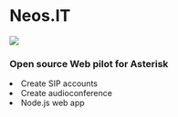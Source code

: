 # Neos.IT
<img src="https://github.com/BinaryBenji/Neos.IT/blob/master/web/public/img/favicon.ico"/> 

<h3> Open source Web pilot for Asterisk </h3>
<li> Create SIP accounts </li>
<li> Create audioconference </li>
<li> Node.js web app </li>


